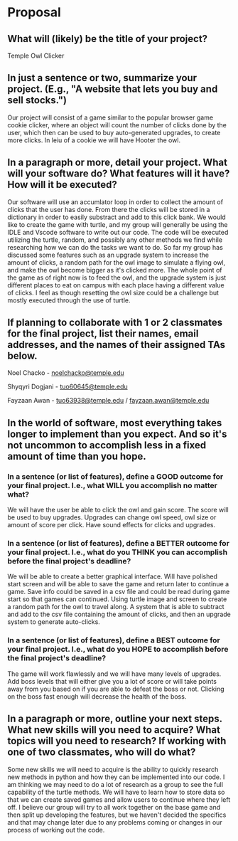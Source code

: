 # Proposal

## What will (likely) be the title of your project?

Temple Owl Clicker

## In just a sentence or two, summarize your project. (E.g., "A website that lets you buy and sell stocks.")

Our project will consist of a game similar to the popular browser game cookie clicker, where an object will count the number of clicks done by the user, which then can be used to buy auto-generated upgrades, to create more clicks. In leiu of a cookie we will have Hooter the owl.

## In a paragraph or more, detail your project. What will your software do? What features will it have? How will it be executed?

Our software will use an accumlator loop in order to collect the amount of clicks that the user has done. From there the clicks will be stored in a dictionary in order to easily substract and add to this click bank. We would like to create the game with turtle, and my group will generally be using the IDLE and Vscode software to write out our code. The code will be executed utilizing the turtle, random, and possibly any other methods we find while researching how we can do the tasks we want to do. So far my group has discussed some features such as an upgrade system to increase the amount of clicks, a random path for the owl image to simulate a flying owl, and make the owl become bigger as it's clicked more. The whole point of the game as of right now is to feed the owl, and the upgrade system is just different places to eat on campus with each place having a different value of clicks. I feel as though resetting the owl size could be a challenge but mostly executed through the use of turtle.

## If planning to collaborate with 1 or 2 classmates for the final project, list their names, email addresses, and the names of their assigned TAs below.

Noel Chacko - noelchacko@temple.edu

Shyqyri Dogjani - tuo60645@temple.edu

Fayzaan Awan - tuo63938@temple.edu / fayzaan.awan@temple.edu

## In the world of software, most everything takes longer to implement than you expect. And so it's not uncommon to accomplish less in a fixed amount of time than you hope.

### In a sentence (or list of features), define a GOOD outcome for your final project. I.e., what WILL you accomplish no matter what?

We will have the user be able to click the owl and gain score. The score will be used to buy upgrades. Upgrades can change owl speed, owl size or amount of score per click. Have sound effects for clicks and upgrades.

### In a sentence (or list of features), define a BETTER outcome for your final project. I.e., what do you THINK you can accomplish before the final project's deadline?

We will be able to create a better graphical interface. Will have polished start screen and will be able to save the game and return later to continue a game. Save info could be saved in a csv file and could be read during game start so that games can continued. Using turtle image and screen to create a random path for the owl to travel along. A system that is able to subtract and add to the csv file containing the amount of clicks, and then an upgrade system to generate auto-clicks.

### In a sentence (or list of features), define a BEST outcome for your final project. I.e., what do you HOPE to accomplish before the final project's deadline?

The game will work flawlessly and we will have many levels of upgrades. Add boss levels that will either give you a lot of score or will take points away from you based on if you are able to defeat the boss or not. Clicking on the boss fast enough will decrease the health of the boss.

## In a paragraph or more, outline your next steps. What new skills will you need to acquire? What topics will you need to research? If working with one of two classmates, who will do what?

Some new skills we will need to acquire is the ability to quickly research new methods in python and how they can be implemented into our code. I am thinking we may need to do a lot of research as a group to see the full capability of the turtle methods. We will have to learn how to store data so that we can create saved games and allow users to continue where they left off. I believe our group will try to all work together on the base game and then split up developing the features, but we haven't decided the specifics and that may change later due to any problems coming or changes in our process of working out the code. 
